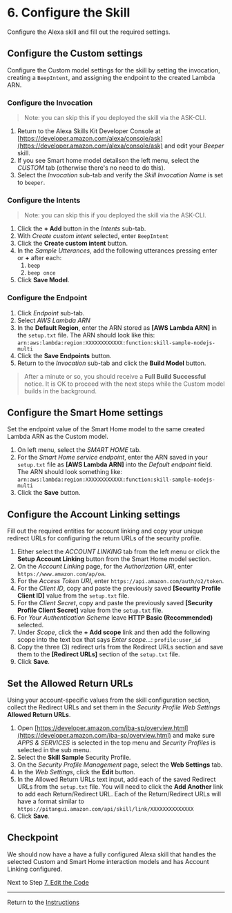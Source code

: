 # 6. Configure the Skill

Configure the Alexa skill and fill out the required settings.

## Configure the Custom settings

Configure the Custom model settings for the skill by setting the invocation, creating a `BeepIntent`, and assigning the endpoint to the created Lambda ARN.

### Configure the Invocation
> Note: you can skip this if you deployed the skill via the ASK-CLI.
1. Return to the Alexa Skills Kit Developer Console at [https://developer.amazon.com/alexa/console/ask](https://developer.amazon.com/alexa/console/ask) and edit your *Beeper* skill.
2. If you see Smart home model detailson the left menu, select the *CUSTOM* tab (otherwise there's no need to do this).
3. Select the *Invocation* sub-tab and verify the *Skill Invocation Name* is set to `beeper`.

### Configure the Intents
> Note: you can skip this if you deployed the skill via the ASK-CLI.
1. Click the **+ Add** button in the *Intents* sub-tab.
2. With *Create custom intent* selected, enter `BeepIntent` 
3. Click the **Create custom intent** button.
4. In the *Sample Utterances*, add the following utterances pressing enter or **+** after each: 
	1. `beep`
	2. `beep once`
5. Click **Save Model**.

### Configure the Endpoint
1. Click *Endpoint* sub-tab.
2. Select *AWS Lambda ARN*
3. In the **Default Region**, enter the ARN stored as **[AWS Lambda ARN]** in the `setup.txt` file. The ARN should look like this: `arn:aws:lambda:region:XXXXXXXXXXXX:function:skill-sample-nodejs-multi`
4. Click the **Save Endpoints** button.
5. Return to the *Invocation* sub-tab and click the **Build Model** button.

> After a minute or so, you should receive a **Full Build Successful** notice. It is OK to proceed with the next steps while the Custom model builds in the background.

## Configure the Smart Home settings

Set the endpoint value of the Smart Home model to the same created Lambda ARN as the Custom model. 

1. On left menu, select the *SMART HOME* tab.
2. For the *Smart Home service endpoint*, enter the ARN saved in your `setup.txt` file as **[AWS Lambda ARN]** into the *Default endpoint* field. The ARN should look something like: `arn:aws:lambda:region:XXXXXXXXXXXX:function:skill-sample-nodejs-multi`
3. Click the **Save** button.


## Configure the Account Linking settings

Fill out the required entities for account linking and copy your unique redirect URLs for configuring the return URLs of the security profile.

1. Either select the *ACCOUNT LINKING* tab from the left menu or click the **Setup Account Linking** button from the Smart Home model section.
2. On the *Account Linking* page, for the *Authorization URI*, enter `https://www.amazon.com/ap/oa`.
3. For the *Access Token URI*, enter `https://api.amazon.com/auth/o2/token`.
4. For the *Client ID*, copy and paste the previously saved **[Security Profile Client ID]** value from the `setup.txt` file.
5. For the *Client Secret*, copy and paste the previously saved **[Security Profile Client Secret]** value from the `setup.txt` file.
6. For *Your Authentication Scheme* leave **HTTP Basic (Recommended)** selected.
7. Under *Scope*, click the **+ Add scope** link and then add the following scope into the text box that says *Enter scope...*: `profile:user_id`
8. Copy the three (3) redirect urls from the Redirect URLs section and save them to the **[Redirect URLs]** section of the `setup.txt` file.
9. Click **Save**.

## Set the Allowed Return URLs

Using your account-specific values from the skill configuration section, collect the Redirect URLs and set them in the *Security Profile Web Settings* **Allowed Return URLs**.

1. Open [https://developer.amazon.com/iba-sp/overview.html](https://developer.amazon.com/iba-sp/overview.html) and make sure *APPS & SERVICES* is selected in the top menu and *Security Profiles* is selected in the sub menu.
2. Select the **Skill Sample** Security Profile.
3. On the *Security Profile Management* page, select the **Web Settings** tab.
4. In the *Web Settings*, click the **Edit** button.
5. In the Allowed Return URLs text input, add each of the saved Redirect URLs from the `setup.txt` file. You will need to click the **Add Another** link to add each Return/Redirect URL. Each of the Return/Redirect URLs will have a format similar to `https://pitangui.amazon.com/api/skill/link/XXXXXXXXXXXXXX`
6. Click **Save**.

## Checkpoint
We should now have a have a fully configured Alexa skill that handles the selected Custom and Smart Home interaction models and has Account Linking configured.
 
Next to Step [7. Edit the Code](edit-the-code.md)

___
Return to the [Instructions](README.md)